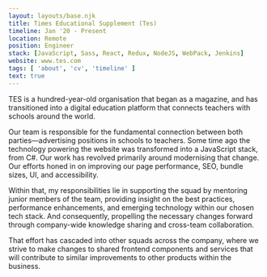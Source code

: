 ```yaml
---
layout: layouts/base.njk
title: Times Educational Supplement (Tes)
timeline: Jan '20 - Present
location: Remote
position: Engineer
stack: [JavaScript, Sass, React, Redux, NodeJS, WebPack, Jenkins]
website: www.tes.com
tags: [ 'about', 'cv', 'timeline' ]
text: true
---
```


TES is a hundred-year-old organisation that began as a magazine, and has transitioned into a digital education platform that connects teachers with schools around the world.

Our team is responsible for the fundamental connection between both parties—advertising positions in schools to teachers. Some time ago the technology powering the website was transformed into a JavaScript stack, from C#. Our work has revolved primarily around modernising that change. Our efforts honed in on improving our page performance, SEO, bundle sizes, UI, and accessibility.

Within that, my responsibilities lie in supporting the squad by mentoring junior members of the team, providing insight on the best practices, performance enhancements, and emerging technology within our chosen tech stack. And consequently, propelling the necessary changes forward through company-wide knowledge sharing and cross-team collaboration.

That effort has cascaded into other squads across the company, where we strive to make changes to shared frontend components and services that will contribute to similar improvements to other products within the business.
